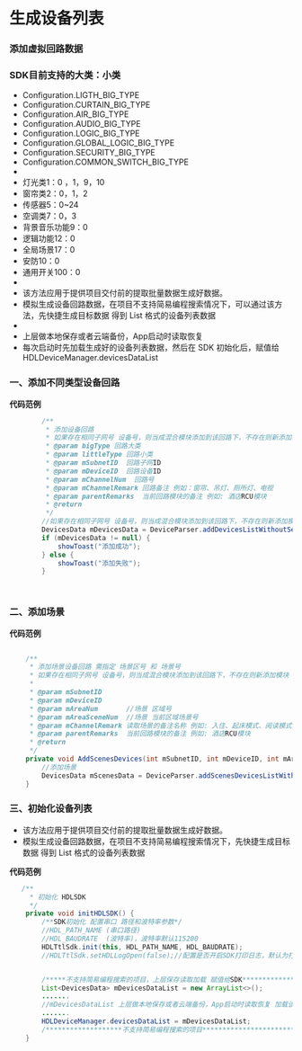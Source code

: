 # 生成设备列表


### 添加虚拟回路数据


 ###  SDK目前支持的大类：小类
 * Configuration.LIGTH_BIG_TYPE
 * Configuration.CURTAIN_BIG_TYPE
 * Configuration.AIR_BIG_TYPE
 * Configuration.AUDIO_BIG_TYPE
 * Configuration.LOGIC_BIG_TYPE
 * Configuration.GLOBAL_LOGIC_BIG_TYPE
 * Configuration.SECURITY_BIG_TYPE
 * Configuration.COMMON_SWITCH_BIG_TYPE
 *
 * 灯光类1：0 ，1，9，10
 * 窗帘类2：0，1，2
 * 传感器5：0~24
 * 空调类7：0，3
 * 背景音乐功能9：0
 * 逻辑功能12：0
 * 全局场景17：0
 * 安防10：0
 * 通用开关100：0
 *
 * 该方法应用于提供项目交付前的提取批量数据生成好数据。
 * 模拟生成设备回路数据，在项目不支持简易编程搜索情况下，可以通过该方法，先快捷生成目标数据 得到 List<DevicesData> 格式的设备列表数据
 *
 * 上层做本地保存或者云端备份，App启动时读取恢复
 * 每次启动时先加载生成好的设备列表数据，然后在 SDK 初始化后，赋值给 HDLDeviceManager.devicesDataList
 

### 一、添加不同类型设备回路
**代码范例**

```java
        /**
         * 添加设备回路
         * 如果存在相同子网号 设备号，则当成混合模块添加到该回路下，不存在则新添加模块
         * @param bigType 回路大类
         * @param littleType 回路小类
         * @param mSubnetID  回路子网ID
         * @param mDeviceID  回路设备ID
         * @param mChannelNum  回路号
         * @param mChannelRemark 回路备注 例如：窗帘、吊灯、厕所灯、电视
         * @param parentRemarks  当前回路模块的备注 例如: 酒店RCU模块
         * @return
         */
        //如果存在相同子网号 设备号，则当成混合模块添加到该回路下，不存在则新添加模块
        DevicesData mDevicesData = DeviceParser.addDevicesListWithoutSearching(bigType, littleType, mSubnetID, mDeviceID, mChannelNum, remarksString, parentRemarks);
        if (mDevicesData != null) {
            showToast("添加成功");
        } else {
            showToast("添加失败");
        }




```

### 二、添加场景
**代码范例**

```java
 
    /**
     * 添加场景设备回路 需指定 场景区号 和 场景号
     * 如果存在相同子网号 设备号，则当成混合模块添加到该回路下，不存在则新添加模块
     *
     * @param mSubnetID
     * @param mDeviceID
     * @param mAreaNum       //场景 区域号
     * @param mAreaSceneNum  //场景 当前区域场景号
     * @param mChannelRemark 读取场景的备注名称 例如: 入住、起床模式、阅读模式
     * @param parentRemarks  当前回路模块的备注 例如: 酒店RCU模块
     * @return
     */
    private void AddScenesDevices(int mSubnetID, int mDeviceID, int mAreaNum, int mAreaSceneNum, String mChannelRemark, String parentRemarks) {
        //添加场景
        DevicesData mScenesData = DeviceParser.addScenesDevicesListWithoutSearching(mSubnetID, mDeviceID, mAreaNum, mAreaSceneNum, mChannelRemark, parentRemarks);
    }


```

### 三、初始化设备列表

 * 该方法应用于提供项目交付前的提取批量数据生成好数据。
 * 模拟生成设备回路数据，在项目不支持简易编程搜索情况下，先快捷生成目标数据 得到 List<DevicesData> 格式的设备列表数据

**代码范例**

```java
   /**
     * 初始化 HDLSDK
     */
    private void initHDLSDK() {
        /**SDK初始化 配置串口 路径和波特率参数*/
        //HDL_PATH_NAME (串口路径)
        //HDL_BAUDRATE  (波特率)，波特率默认115200
        HDLTtlSdk.init(this, HDL_PATH_NAME, HDL_BAUDRATE);
        //HDLTtlSdk.setHDLLogOpen(false);//配置是否开启SDK打印日志，默认为打开


        /*****不支持简易编程搜索的项目，上层保存读取加载 赋值给SDK*************************/
        List<DevicesData> mDevicesDataList = new ArrayList<>();
        .......
        //mDevicesDataList 上层做本地保存或者云端备份，App启动时读取恢复 加载该设备列表
        .......
        HDLDeviceManager.devicesDataList = mDevicesDataList;
        /*******************不支持简易编程搜索的项目***********************************/
    }
```